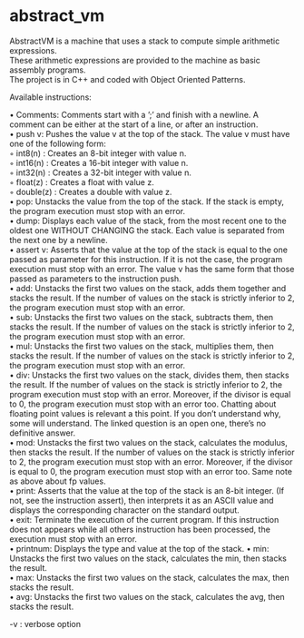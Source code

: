 # abstract_vm

AbstractVM is a machine that uses a stack to compute simple arithmetic expressions.  
These arithmetic expressions are provided to the machine as basic assembly programs.  
The project is in C++ and coded with Object Oriented Patterns. 

Available instructions: 

• Comments: Comments start with a ’;’ and finish with a newline. A comment can
be either at the start of a line, or after an instruction.  
• push v: Pushes the value v at the top of the stack. The value v must have one of
the following form:  
  ◦ int8(n) : Creates an 8-bit integer with value n.  
  ◦ int16(n) : Creates a 16-bit integer with value n.  
  ◦ int32(n) : Creates a 32-bit integer with value n.  
  ◦ float(z) : Creates a float with value z.  
  ◦ double(z) : Creates a double with value z.  
• pop: Unstacks the value from the top of the stack. If the stack is empty, the
program execution must stop with an error.  
• dump: Displays each value of the stack, from the most recent one to the oldest
one WITHOUT CHANGING the stack. Each value is separated from the next one
by a newline.  
• assert v: Asserts that the value at the top of the stack is equal to the one passed
as parameter for this instruction. If it is not the case, the program execution must
stop with an error. The value v has the same form that those passed as parameters
to the instruction push.  
• add: Unstacks the first two values on the stack, adds them together and stacks the
result. If the number of values on the stack is strictly inferior to 2, the program
execution must stop with an error.  
• sub: Unstacks the first two values on the stack, subtracts them, then stacks the
result. If the number of values on the stack is strictly inferior to 2, the program
execution must stop with an error.  
• mul: Unstacks the first two values on the stack, multiplies them, then stacks the
result. If the number of values on the stack is strictly inferior to 2, the program
execution must stop with an error.  
• div: Unstacks the first two values on the stack, divides them, then stacks the result.
If the number of values on the stack is strictly inferior to 2, the program execution
must stop with an error. Moreover, if the divisor is equal to 0, the program execution
must stop with an error too. Chatting about floating point values is relevant a this
point. If you don’t understand why, some will understand. The linked question is
an open one, there’s no definitive answer.  
• mod: Unstacks the first two values on the stack, calculates the modulus, then
stacks the result. If the number of values on the stack is strictly inferior to 2, the
program execution must stop with an error. Moreover, if the divisor is equal to 0,
the program execution must stop with an error too. Same note as above about fp
values.  
• print: Asserts that the value at the top of the stack is an 8-bit integer. (If not,
see the instruction assert), then interprets it as an ASCII value and displays the
corresponding character on the standard output.  
• exit: Terminate the execution of the current program. If this instruction does not
appears while all others instruction has been processed, the execution must stop
with an error.  
• printnum: Displays the type and value at the top of the stack. 
• min:  Unstacks the first two values on the stack, calculates the min, then
stacks the result.  
• max:  Unstacks the first two values on the stack, calculates the max, then
stacks the result.  
• avg:  Unstacks the first two values on the stack, calculates the avg, then
stacks the result.

-v : verbose option 
